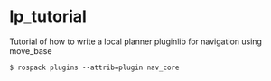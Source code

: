 # lp_tutorial
Tutorial of how to write a local planner pluginlib for navigation using move_base

```
$ rospack plugins --attrib=plugin nav_core
```
